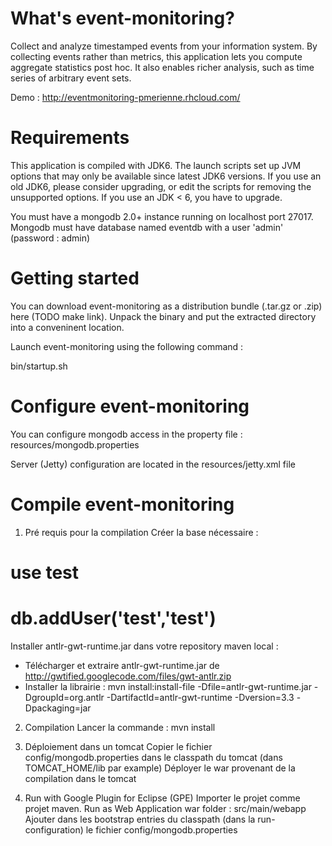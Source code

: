 # What's event-monitoring?

Collect and analyze timestamped events from your information system. 
By collecting events rather than metrics, this application lets you compute aggregate statistics post hoc. 
It also enables richer analysis, such as time series of arbitrary event sets.

Demo : http://eventmonitoring-pmerienne.rhcloud.com/


# Requirements

This application is compiled with JDK6. The launch scripts set up JVM options that may only be available since latest JDK6 versions.
If you use an old JDK6, please consider upgrading, or edit the scripts for removing the unsupported options.
If you use an JDK < 6, you have to upgrade.

You must have a mongodb 2.0+ instance running on localhost port 27017. Mongodb must have database named eventdb with a user 'admin' (password : admin)

# Getting started

You can download event-monitoring as a distribution bundle (.tar.gz or .zip) here (TODO make link). 
Unpack the binary and put the extracted directory into a conveninent location.

Launch event-monitoring using the following command :

bin/startup.sh

# Configure event-monitoring

You can configure mongodb access in the property file : resources/mongodb.properties

Server (Jetty) configuration are located in the resources/jetty.xml file


# Compile event-monitoring

1) Pré requis pour la compilation
Créer la base nécessaire :
# use test
# db.addUser('test','test')

Installer antlr-gwt-runtime.jar dans votre repository maven local :
- Télécharger et extraire antlr-gwt-runtime.jar de http://gwtified.googlecode.com/files/gwt-antlr.zip
- Installer la librairie : mvn install:install-file -Dfile=antlr-gwt-runtime.jar -DgroupId=org.antlr -DartifactId=antlr-gwt-runtime -Dversion=3.3 -Dpackaging=jar

2) Compilation 
Lancer la commande : 
mvn install

3) Déploiement dans un tomcat
Copier le fichier config/mongodb.properties dans le classpath du tomcat (dans TOMCAT_HOME/lib par example)
Déployer le war provenant de la compilation dans le tomcat

4) Run with Google Plugin for Eclipse (GPE)
Importer le projet comme projet maven.
Run as Web Application
war folder : src/main/webapp
Ajouter dans les bootstrap entries du classpath (dans la run-configuration) le fichier config/mongodb.properties

